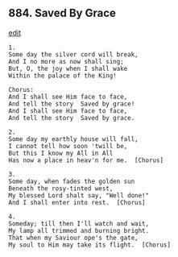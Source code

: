 
## 884.  Saved By Grace
[edit](https://docs.google.com/document/d/1ypt_EXQQudSR2CgoKWtocYDFDBe%2DqgQA/edit?mode=html)



    1.
    Some day the silver cord will break,
    And I no more as now shall sing;
    But, O, the joy when I shall wake
    Within the palace of the King!

    Chorus:
    And I shall see Him face to face,
    And tell the story  Saved by grace!
    And I shall see Him face to face,
    And tell the story  Saved by grace.

    2.
    Some day my earthly house will fall,
    I cannot tell how soon 'twill be,
    But this I know my All in All
    Has now a place in heav'n for me.  [Chorus]

    3.
    Some day, when fades the golden sun
    Beneath the rosy-tinted west,
    My blessed Lord shalt say, "Well done!"
    And I shall enter into rest.  [Chorus]

    4.
    Someday; till then I'll watch and wait,
    My lamp all trimmed and burning bright.
    That when my Saviour ope's the gate, 
    My soul to Him may take its flight.  [Chorus]
